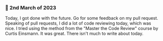 ### 🌷 2nd March of 2023


Today, I got done with the future. Go for some feedback on my pull request. Speaking of pull requests, I did a lot of code reviewing today, which was nice. I tried using the method from the "Master the Code Review" course by Curtis Einsmann. It was great. There isn't much to write about today.
